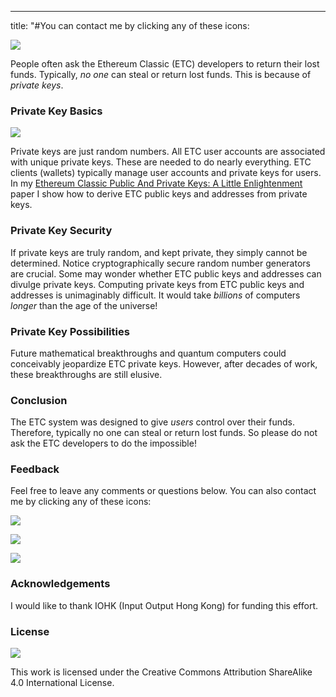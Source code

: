 ---
title: "#You can contact me by clicking any of these icons:

![](https://cdn-images-1.medium.com/max/800/1*D_rCrZS3BZb4vPF2r3hRaQ.png)

People often ask the Ethereum Classic (ETC) developers to return their lost
funds. Typically, *no one* can steal or return lost funds. This is because of
*private keys*.

### Private Key Basics

![](https://cdn-images-1.medium.com/max/800/1*MKS_Yyj9oGVGFYoYK6EKqQ.png)

Private keys are just random numbers. All ETC user accounts are associated with
unique private keys. These are needed to do nearly everything. ETC clients
(wallets) typically manage user accounts and private keys for users. In my
[Ethereum Classic Public And Private Keys: A Little
Enlightenment](https://steemit.com/eth/@cseberino/ethereum-classic-public-and-private-keys-a-little-enlightenment)
paper I show how to derive ETC public keys and addresses from private keys.

### Private Key Security

If private keys are truly random, and kept private, they simply cannot be
determined. Notice cryptographically secure random number generators are
crucial. Some may wonder whether ETC public keys and addresses can divulge
private keys. Computing private keys from ETC public keys and addresses is
unimaginably difficult. It would take *billions* of computers *longer* than the
age of the universe!

### Private Key Possibilities

Future mathematical breakthroughs and quantum computers could conceivably
jeopardize ETC private keys. However, after decades of work, these breakthroughs
are still elusive.

### Conclusion

The ETC system was designed to give *users* control over their funds. Therefore,
typically no one can steal or return lost funds. So please do not ask the ETC
developers to do the impossible!

### Feedback

Feel free to leave any comments or questions below. You can also contact me by
clicking any of these icons:

![](https://cdn-images-1.medium.com/max/800/0*VNfbQ4-lZRlG0Ceo.png)

![](https://cdn-images-1.medium.com/max/800/0*5G_wXtuVcwvOt43p.png)

![](https://cdn-images-1.medium.com/max/800/0*KKl9FVWVJHutgm6l.png)

### Acknowledgements

I would like to thank IOHK (Input Output Hong Kong) for funding this effort.

### License

![](https://cdn-images-1.medium.com/max/800/0*hhXr4l9ZB32NzvK1.png)

This work is licensed under the Creative Commons Attribution ShareAlike 4.0
International License.
